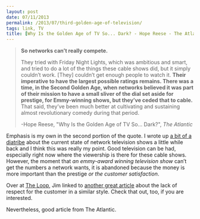 ```yaml
---
layout: post
date: 07/11/2013
permalink: /2013/07/third-golden-age-of-television/
tags: link, TV
title: [Why Is the Golden Age of TV So... Dark? - Hope Reese - The Atlantic](http://www.theatlantic.com/entertainment/archive/2013/07/why-is-the-golden-age-of-tv-so-dark/277696/)
---
```


<blockquote>
  <p><strong>So networks can&#8217;t really compete.</strong></p>
  
  <p>They tried with Friday Night Lights, which was ambitious and smart, and tried to do a lot of the things these cable shows did, but it simply couldn&#8217;t work. [They] couldn&#8217;t get enough people to watch it. <strong>Their imperative to have the largest possible ratings remains. There was a time, in the Second Golden Age, when networks believed it was part of their mission to have a small sliver of the dial set aside for prestige, for Emmy-winning shows, but they&#8217;ve ceded that to cable.</strong> That said, they&#8217;ve been much better at cultivating and sustaining almost revolutionary comedy during that period.</p>

  <p>-Hope Reese, "Why Is the Golden Age of TV So... Dark?", <em>The Atlantic</em></p>
</blockquote>

<p>Emphasis is my own in the second portion of the quote. I wrote up <a href="/2013/05/fox-nbc-and-netflix-a-difference-in-priorities" title="A difference in priorities - Engineered Eloquence">a bit of a diatribe</a> about the current state of network television shows a little while back and I think this was really my point. Good television can be had, especially right now where the viewership is there for these cable shows. However, the moment that <em>an emmy-award winning television show</em> can&#8217;t get the numbers a network wants, it is abandoned because the money is more important than the prestige <em>or the customer satisfaction</em>.</p>

<p>Over at <a href="http://www.loopinsight.com/2013/07/10/respect-your-customer/" title="Respect your customer - The Loop">The Loop</a>, Jim linked to <a href="http://i-digress.co.uk/blog/2013/7/9/respect-your-customer" title="Respect your Customer - I Digress...">another great article</a> about the lack of respect for the customer in a similar style. Check that out, too, if you are interested.</p>

<p>Nevertheless, good article from The Atlantic.</p>
